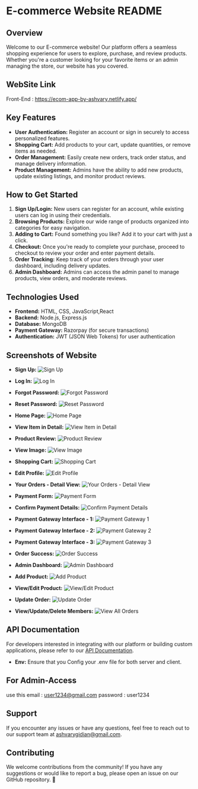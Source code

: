 # E-commerce Website README

## Overview

Welcome to our E-commerce website! Our platform offers a seamless shopping experience for users to explore, purchase, and review products. Whether you're a customer looking for your favorite items or an admin managing the store, our website has you covered.

## WebSite Link 
Front-End : https://ecom-app-by-ashvary.netlify.app/ 

## Key Features

- **User Authentication:** Register an account or sign in securely to access personalized features.
- **Shopping Cart:** Add products to your cart, update quantities, or remove items as needed.
- **Order Management:** Easily create new orders, track order status, and manage delivery information.
- **Product Management:** Admins have the ability to add new products, update existing listings, and monitor product reviews.

## How to Get Started

1. **Sign Up/Login:** New users can register for an account, while existing users can log in using their credentials.
2. **Browsing Products:** Explore our wide range of products organized into categories for easy navigation.
3. **Adding to Cart:** Found something you like? Add it to your cart with just a click.
4. **Checkout:** Once you're ready to complete your purchase, proceed to checkout to review your order and enter payment details.
5. **Order Tracking:** Keep track of your orders through your user dashboard, including delivery updates.
6. **Admin Dashboard:** Admins can access the admin panel to manage products, view orders, and moderate reviews.

## Technologies Used

- **Frontend:** HTML, CSS, JavaScript,React
- **Backend:** Node.js, Express.js
- **Database:** MongoDB
- **Payment Gateway:** Razorpay (for secure transactions)
- **Authentication:** JWT (JSON Web Tokens) for user authentication

## Screenshots of Website

- **Sign Up:**
  ![Sign Up](<./ss.images/screenshots%20(1).png>)

- **Log In:**
  ![Log In](<./ss.images/screenshots%20(2).png>)

- **Forgot Password:**
  ![Forgot Password](<./ss.images/screenshots%20(3).png>)

- **Reset Password:**
  ![Reset Password](<./ss.images/screenshots%20(4).png>)

- **Home Page:**
  ![Home Page](<./ss.images/screenshots%20(5).png>)

- **View Item in Detail:**
  ![View Item in Detail](<./ss.images/screenshots%20(6).png>)

- **Product Review:**
  ![Product Review](<./ss.images/screenshots%20(7).png>)

- **View Image:**
  ![View Image](<./ss.images/screenshots%20(8).png>)

- **Shopping Cart:**
  ![Shopping Cart](<./ss.images/screenshots%20(9).png>)

- **Edit Profile:**
  ![Edit Profile](<./ss.images/screenshots%20(10).png>)

- **Your Orders - Detail View:**
  ![Your Orders - Detail View](<./ss.images/screenshots%20(11).png>)

- **Payment Form:**
  ![Payment Form](<./ss.images/screenshots%20(12).png>)

- **Confirm Payment Details:**
  ![Confirm Payment Details](<./ss.images/screenshots%20(13).png>)

- **Payment Gateway Interface - 1:**
  ![Payment Gateway 1](<./ss.images/screenshots%20(14).png>)

- **Payment Gateway Interface - 2:**
  ![Payment Gateway 2](<./ss.images/screenshots%20(15).png>)

- **Payment Gateway Interface - 3:**
  ![Payment Gateway 3](<./ss.images/screenshots%20(16).png>)

- **Order Success:**
  ![Order Success](<./ss.images/screenshots%20(17).png>)

- **Admin Dashboard:**
  ![Admin Dashboard](<./ss.images/screenshots%20(18).png>)

- **Add Product:**
  ![Add Product](<./ss.images/screenshots%20(19).png>)

- **View/Edit Product:**
  ![View/Edit Product](<./ss.images/screenshots%20(20).png>)

- **Update Order:**
  ![Update Order](<./ss.images/screenshots%20(21).png>)

- **View/Update/Delete Members:**
  ![View All Orders](<./ss.images/screenshots%20(22).png>)

## API Documentation

For developers interested in integrating with our platform or building custom applications, please refer to our [API Documentation](./server/apiDocumentaion.md).

- **Env:** Ensure that you Config your .env file for both server and client.

## For Admin-Access

use this
email : user1234@gmail.com
password : user1234

## Support

If you encounter any issues or have any questions, feel free to reach out to our support team at [ashvarygidian@gmail.com](mailto:ashvarygidian@gmail.com).

## Contributing

We welcome contributions from the community! If you have any suggestions or would like to report a bug, please open an issue on our GitHub repository. 🛒 
